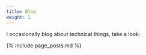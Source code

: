```yaml
---
title: Blog
weight: 2
---
```


I occasionally blog about technical things, take a look:

{% include page_posts.md %}
